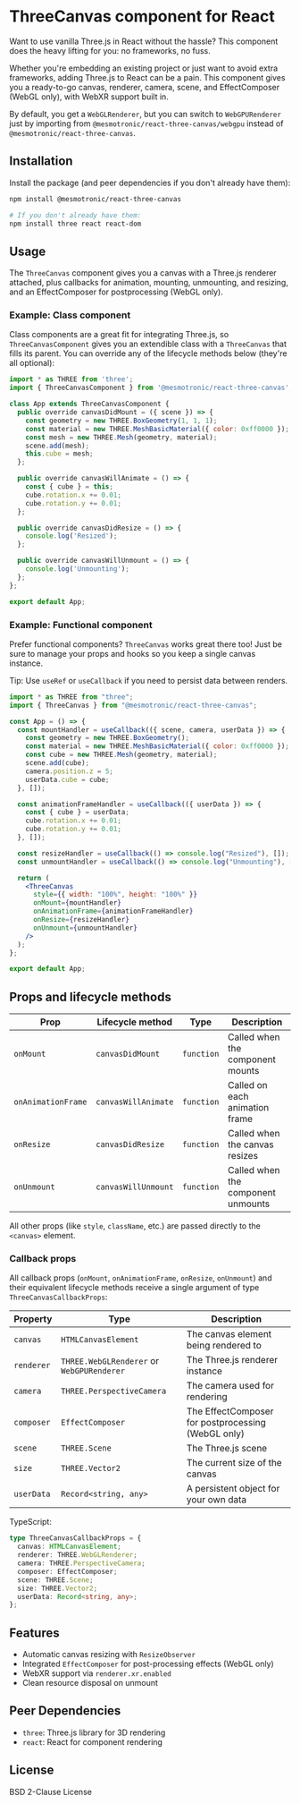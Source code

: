 # ThreeCanvas component for React

Want to use vanilla Three.js in React without the hassle? This component does the heavy lifting for you: no frameworks, no fuss.

Whether you're embedding an existing project or just want to avoid extra frameworks, adding Three.js to React can be a pain. This component gives you a ready-to-go canvas, renderer, camera, scene, and EffectComposer (WebGL only), with WebXR support built in.

By default, you get a `WebGLRenderer`, but you can switch to `WebGPURenderer` just by importing from `@mesmotronic/react-three-canvas/webgpu` instead of `@mesmotronic/react-three-canvas`.

## Installation

Install the package (and peer dependencies if you don't already have them):

```bash
npm install @mesmotronic/react-three-canvas

# If you don't already have them:
npm install three react react-dom
```

## Usage

The `ThreeCanvas` component gives you a canvas with a Three.js renderer attached, plus callbacks for animation, mounting, unmounting, and resizing, and an EffectComposer for postprocessing (WebGL only).

### Example: Class component

Class components are a great fit for integrating Three.js, so `ThreeCanvasComponent` gives you an extendible class with a `ThreeCanvas` that fills its parent. You can override any of the lifecycle methods below (they're all optional):

```jsx
import * as THREE from 'three';
import { ThreeCanvasComponent } from '@mesmotronic/react-three-canvas';

class App extends ThreeCanvasComponent {
  public override canvasDidMount = ({ scene }) => {
    const geometry = new THREE.BoxGeometry(1, 1, 1);
    const material = new THREE.MeshBasicMaterial({ color: 0xff0000 });
    const mesh = new THREE.Mesh(geometry, material);
    scene.add(mesh);
    this.cube = mesh;
  };

  public override canvasWillAnimate = () => {
    const { cube } = this;
    cube.rotation.x += 0.01;
    cube.rotation.y += 0.01;
  };

  public override canvasDidResize = () => {
    console.log('Resized');
  };

  public override canvasWillUnmount = () => {
    console.log('Unmounting');
  };
};

export default App;
```

### Example: Functional component

Prefer functional components? `ThreeCanvas` works great there too! Just be sure to manage your props and hooks so you keep a single canvas instance.

Tip: Use `useRef` or `useCallback` if you need to persist data between renders.

```jsx
import * as THREE from "three";
import { ThreeCanvas } from "@mesmotronic/react-three-canvas";

const App = () => {
  const mountHandler = useCallback(({ scene, camera, userData }) => {
    const geometry = new THREE.BoxGeometry();
    const material = new THREE.MeshBasicMaterial({ color: 0xff0000 });
    const cube = new THREE.Mesh(geometry, material);
    scene.add(cube);
    camera.position.z = 5;
    userData.cube = cube;
  }, []);

  const animationFrameHandler = useCallback(({ userData }) => {
    const { cube } = userData;
    cube.rotation.x += 0.01;
    cube.rotation.y += 0.01;
  }, []);

  const resizeHandler = useCallback(() => console.log("Resized"), []);
  const unmountHandler = useCallback(() => console.log("Unmounting"), []);

  return (
    <ThreeCanvas
      style={{ width: "100%", height: "100%" }}
      onMount={mountHandler}
      onAnimationFrame={animationFrameHandler}
      onResize={resizeHandler}
      onUnmount={unmountHandler}
    />
  );
};

export default App;
```

## Props and lifecycle methods

| Prop               | Lifecycle method    | Type       | Description                        |
| ------------------ | ------------------- | ---------- | ---------------------------------- |
| `onMount`          | `canvasDidMount`    | `function` | Called when the component mounts   |
| `onAnimationFrame` | `canvasWillAnimate` | `function` | Called on each animation frame     |
| `onResize`         | `canvasDidResize`   | `function` | Called when the canvas resizes     |
| `onUnmount`        | `canvasWillUnmount` | `function` | Called when the component unmounts |

All other props (like `style`, `className`, etc.) are passed directly to the `<canvas>` element.

### Callback props

All callback props (`onMount`, `onAnimationFrame`, `onResize`, `onUnmount`) and their equivalent lifecycle methods receive a single argument of type `ThreeCanvasCallbackProps`:

| Property   | Type                                      | Description                                        |
| ---------- | ----------------------------------------- | -------------------------------------------------- |
| `canvas`   | `HTMLCanvasElement`                       | The canvas element being rendered to               |
| `renderer` | `THREE.WebGLRenderer` or `WebGPURenderer` | The Three.js renderer instance                     |
| `camera`   | `THREE.PerspectiveCamera`                 | The camera used for rendering                      |
| `composer` | `EffectComposer`                          | The EffectComposer for postprocessing (WebGL only) |
| `scene`    | `THREE.Scene`                             | The Three.js scene                                 |
| `size`     | `THREE.Vector2`                           | The current size of the canvas                     |
| `userData` | `Record<string, any>`                     | A persistent object for your own data              |

TypeScript:

```ts
type ThreeCanvasCallbackProps = {
  canvas: HTMLCanvasElement;
  renderer: THREE.WebGLRenderer;
  camera: THREE.PerspectiveCamera;
  composer: EffectComposer;
  scene: THREE.Scene;
  size: THREE.Vector2;
  userData: Record<string, any>;
};
```

## Features

- Automatic canvas resizing with `ResizeObserver`
- Integrated `EffectComposer` for post-processing effects (WebGL only)
- WebXR support via `renderer.xr.enabled`
- Clean resource disposal on unmount

## Peer Dependencies

- `three`: Three.js library for 3D rendering
- `react`: React for component rendering

## License

BSD 2-Clause License
